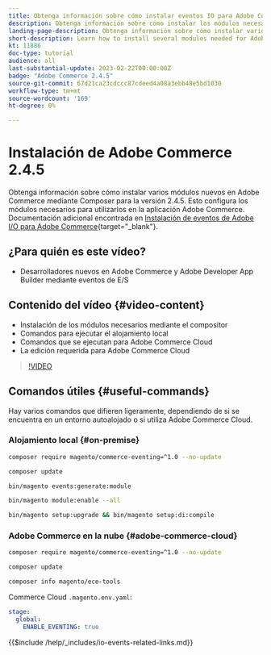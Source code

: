 ```yaml
---
title: Obtenga información sobre cómo instalar eventos IO para Adobe Commerce 2.4.5
description: Obtenga información sobre cómo instalar los módulos necesarios para los eventos de E/S en Adobe Commerce 2.4.5 para su uso en Adobe Developer App Builder
landing-page-description: Obtenga información sobre cómo instalar varios módulos necesarios para Adobe Commerce 2.4.5 mediante el compositor.
short-description: Learn how to install several modules needed for Adobe Commerce 2.4.5 using composer.
kt: 11886
doc-type: tutorial
audience: all
last-substantial-update: 2023-02-22T00:00:00Z
badge: "Adobe Commerce 2.4.5"
source-git-commit: 67d21ca23cdccc87cdeed4a08a3ebb48e5bd1030
workflow-type: tm+mt
source-wordcount: '169'
ht-degree: 0%

---
```



# Instalación de Adobe Commerce 2.4.5

Obtenga información sobre cómo instalar varios módulos nuevos en Adobe Commerce mediante Composer para la versión 2.4.5. Esto configura los módulos necesarios para utilizarlos en la aplicación Adobe Commerce. Documentación adicional encontrada en [Instalación de eventos de Adobe I/O para Adobe Commerce](https://developer.adobe.com/commerce/events/get-started/installation/){target="_blank"}.

## ¿Para quién es este vídeo?

* Desarrolladores nuevos en Adobe Commerce y Adobe Developer App Builder mediante eventos de E/S

## Contenido del vídeo {#video-content}

* Instalación de los módulos necesarios mediante el compositor
* Comandos para ejecutar el alojamiento local
* Comandos que se ejecutan para Adobe Commerce Cloud
* La edición requerida para Adobe Commerce Cloud

>[!VIDEO](https://video.tv.adobe.com/v/3415794)

## Comandos útiles {#useful-commands}

Hay varios comandos que difieren ligeramente, dependiendo de si se encuentra en un entorno autoalojado o si utiliza Adobe Commerce Cloud.

### Alojamiento local {#on-premise}

```bash
composer require magento/commerce-eventing=^1.0 --no-update

composer update

bin/magento events:generate:module

bin/magento module:enable --all

bin/magento setup:upgrade && bin/magento setup:di:compile
```

### Adobe Commerce en la nube {#adobe-commerce-cloud}

```bash
composer require magento/commerce-eventing=^1.0 --no-update

composer update

composer info magento/ece-tools
```

Commerce Cloud `.magento.env.yaml`:

```yaml
stage:
  global:
    ENABLE_EVENTING: true
```

{{$include /help/_includes/io-events-related-links.md}}
